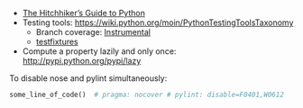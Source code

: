 * [The Hitchhiker’s Guide to Python](http://docs.python-guide.org/en/latest/)
* Testing tools: https://wiki.python.org/moin/PythonTestingToolsTaxonomy
  * Branch coverage: [Instrumental](http://instrumental.readthedocs.org/en/latest/index.html)
  * [testfixtures](https://pypi.python.org/pypi/testfixtures)
* Compute a property lazily and only once: http://pypi.python.org/pypi/lazy

To disable nose and pylint simultaneously:
```py
some_line_of_code()  # pragma: nocover # pylint: disable=F0401,W0612
```

